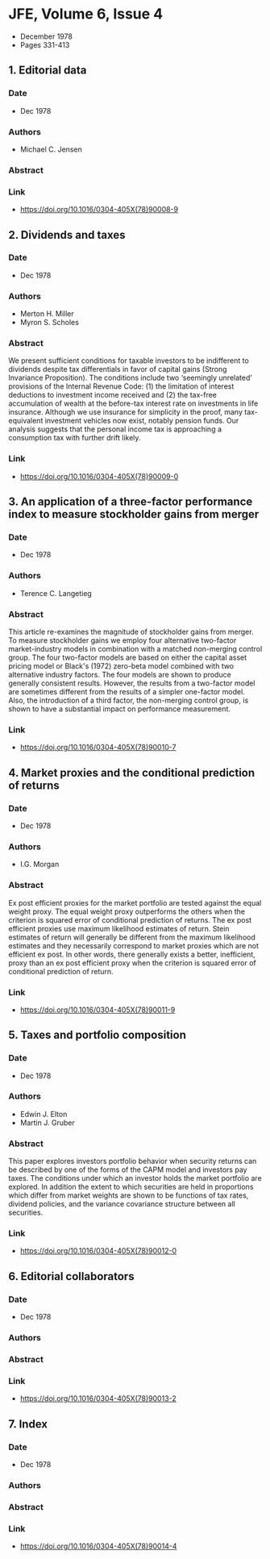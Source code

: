 # JFE, Volume 6, Issue 4
- December 1978
- Pages 331-413

## 1. Editorial data
### Date
- Dec 1978
### Authors
- Michael C. Jensen
### Abstract

### Link
- https://doi.org/10.1016/0304-405X(78)90008-9

## 2. Dividends and taxes
### Date
- Dec 1978
### Authors
- Merton H. Miller
- Myron S. Scholes
### Abstract
We present sufficient conditions for taxable investors to be indifferent to dividends despite tax differentials in favor of capital gains (Strong Invariance Proposition). The conditions include two ‘seemingly unrelated’ provisions of the Internal Revenue Code: (1) the limitation of interest deductions to investment income received and (2) the tax-free accumulation of wealth at the before-tax interest rate on investments in life insurance. Although we use insurance for simplicity in the proof, many tax-equivalent investment vehicles now exist, notably pension funds. Our analysis suggests that the personal income tax is approaching a consumption tax with further drift likely.
### Link
- https://doi.org/10.1016/0304-405X(78)90009-0

## 3. An application of a three-factor performance index to measure stockholder gains from merger
### Date
- Dec 1978
### Authors
- Terence C. Langetieg
### Abstract
This article re-examines the magnitude of stockholder gains from merger. To measure stockholder gains we employ four alternative two-factor market-industry models in combination with a matched non-merging control group. The four two-factor models are based on either the capital asset pricing model or Black's (1972) zero-beta model combined with two alternative industry factors. The four models are shown to produce generally consistent results. However, the results from a two-factor model are sometimes different from the results of a simpler one-factor model. Also, the introduction of a third factor, the non-merging control group, is shown to have a substantial impact on performance measurement.
### Link
- https://doi.org/10.1016/0304-405X(78)90010-7

## 4. Market proxies and the conditional prediction of returns
### Date
- Dec 1978
### Authors
- I.G. Morgan
### Abstract
Ex post efficient proxies for the market portfolio are tested against the equal weight proxy. The equal weight proxy outperforms the others when the criterion is squared error of conditional prediction of returns. The ex post efficient proxies use maximum likelihood estimates of return. Stein estimates of return will generally be different from the maximum likelihood estimates and they necessarily correspond to market proxies which are not efficient ex post. In other words, there generally exists a better, inefficient, proxy than an ex post efficient proxy when the criterion is squared error of conditional prediction of return.
### Link
- https://doi.org/10.1016/0304-405X(78)90011-9

## 5. Taxes and portfolio composition
### Date
- Dec 1978
### Authors
- Edwin J. Elton
- Martin J. Gruber
### Abstract
This paper explores investors portfolio behavior when security returns can be described by one of the forms of the CAPM model and investors pay taxes. The conditions under which an investor holds the market portfolio are explored. In addition the extent to which securities are held in proportions which differ from market weights are shown to be functions of tax rates, dividend policies, and the variance covariance structure between all securities.
### Link
- https://doi.org/10.1016/0304-405X(78)90012-0

## 6. Editorial collaborators
### Date
- Dec 1978
### Authors
### Abstract

### Link
- https://doi.org/10.1016/0304-405X(78)90013-2

## 7. Index
### Date
- Dec 1978
### Authors
### Abstract

### Link
- https://doi.org/10.1016/0304-405X(78)90014-4

